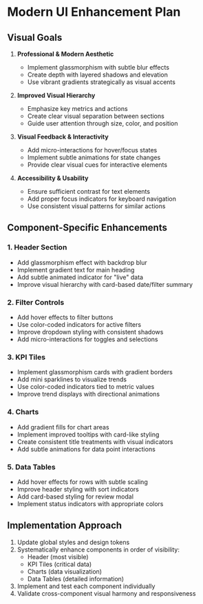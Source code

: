 # Modern UI Enhancement Plan

## Visual Goals

1. **Professional & Modern Aesthetic**
   - Implement glassmorphism with subtle blur effects
   - Create depth with layered shadows and elevation
   - Use vibrant gradients strategically as visual accents

2. **Improved Visual Hierarchy**
   - Emphasize key metrics and actions
   - Create clear visual separation between sections
   - Guide user attention through size, color, and position

3. **Visual Feedback & Interactivity**
   - Add micro-interactions for hover/focus states
   - Implement subtle animations for state changes
   - Provide clear visual cues for interactive elements

4. **Accessibility & Usability**
   - Ensure sufficient contrast for text elements
   - Add proper focus indicators for keyboard navigation
   - Use consistent visual patterns for similar actions

## Component-Specific Enhancements

### 1. Header Section
- Add glassmorphism effect with backdrop blur
- Implement gradient text for main heading
- Add subtle animated indicator for "live" data
- Improve visual hierarchy with card-based date/filter summary

### 2. Filter Controls
- Add hover effects to filter buttons
- Use color-coded indicators for active filters
- Improve dropdown styling with consistent shadows
- Add micro-interactions for toggles and selections

### 3. KPI Tiles
- Implement glassmorphism cards with gradient borders
- Add mini sparklines to visualize trends
- Use color-coded indicators tied to metric values
- Improve trend displays with directional animations

### 4. Charts
- Add gradient fills for chart areas
- Implement improved tooltips with card-like styling
- Create consistent title treatments with visual indicators
- Add subtle animations for data point interactions

### 5. Data Tables
- Add hover effects for rows with subtle scaling
- Improve header styling with sort indicators
- Add card-based styling for review modal
- Implement status indicators with appropriate colors

## Implementation Approach

1. Update global styles and design tokens
2. Systematically enhance components in order of visibility:
   - Header (most visible)
   - KPI Tiles (critical data)
   - Charts (data visualization)
   - Data Tables (detailed information)
3. Implement and test each component individually
4. Validate cross-component visual harmony and responsiveness